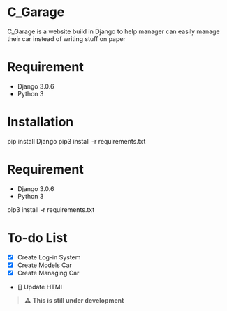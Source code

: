 # C_Garage
C_Garage is a website build in Django to help manager can easily manage their car instead of writing stuff on paper

# Requirement
 - Django 3.0.6
 - Python 3

# Installation
pip install Django
pip3 install -r requirements.txt


# Requirement
 - Django 3.0.6
 - Python 3

pip3 install -r requirements.txt

# To-do List
- [x] Create Log-in System
- [x] Create Models Car
- [x] Create Managing Car
- [] Update HTMl

> :warning: **This is still under development**
